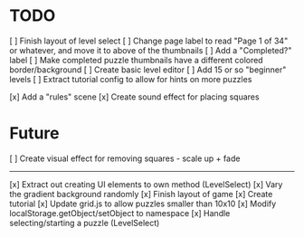# TODO

[ ] Finish layout of level select
	[ ] Change page label to read "Page 1 of 34" or whatever, and
		move it to above of the thumbnails
	[ ] Add a "Completed?" label
	[ ] Make completed puzzle thumbnails have a different colored border/background
[ ] Create basic level editor
	[ ] Add 15 or so "beginner" levels
[ ] Extract tutorial config to allow for hints on more puzzles

[x] Add a "rules" scene
[x] Create sound effect for placing squares

# Future

[ ] Create visual effect for removing squares
	- scale up + fade

-------------------

[x] Extract out creating UI elements to own method (LevelSelect)
[x] Vary the gradient background randomly
[x] Finish layout of game
[x] Create tutorial
[x] Update grid.js to allow puzzles smaller than 10x10
[x] Modify localStorage.getObject/setObject to namespace
[x] Handle selecting/starting a puzzle (LevelSelect)
